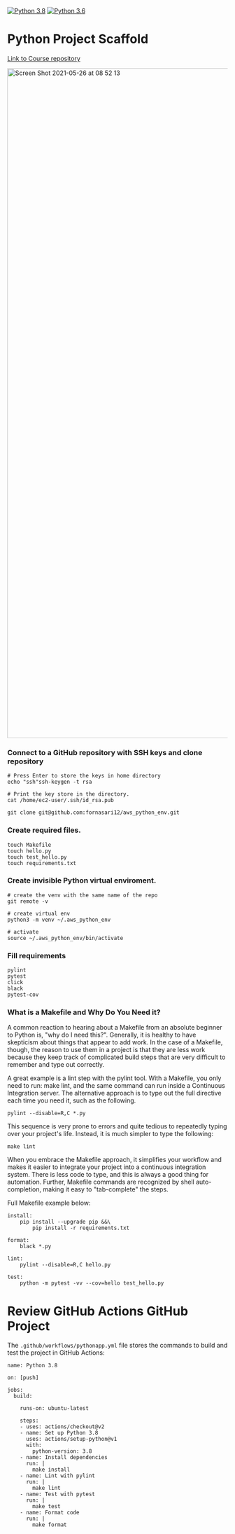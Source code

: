 [![Python 3.8](https://github.com/fornasari12/aws_python_env/actions/workflows/main.yml/badge.svg)](https://github.com/fornasari12/aws_python_env/actions/workflows/main.yml)  [![Python 3.6](https://github.com/fornasari12/python_scaffold/actions/workflows/azure.yml/badge.svg)](https://github.com/fornasari12/python_scaffold/actions/workflows/azure.yml)


# Python Project Scaffold

[Link to Course repository](https://github.com/noahgift/scaffold)

<img width="1530" alt="Screen Shot 2021-05-26 at 08 52 13" src="https://user-images.githubusercontent.com/57304126/119655195-b0799400-bdff-11eb-8a4a-4d9a9935e156.png">

### Connect to a GitHub repository with SSH keys and clone repository

```shell
# Press Enter to store the keys in home directory
echo "ssh"ssh-keygen -t rsa

# Print the key store in the directory.
cat /home/ec2-user/.ssh/id_rsa.pub

git clone git@github.com:fornasari12/aws_python_env.git
```

### Create required files.

```shell
touch Makefile
touch hello.py
touch test_hello.py
touch requirements.txt
```

### Create invisible Python virtual enviroment.

```shell
# create the venv with the same name of the repo
git remote -v

# create virtual env
python3 -m venv ~/.aws_python_env

# activate
source ~/.aws_python_env/bin/activate  
```

### Fill requirements

```
pylint
pytest
click
black
pytest-cov
```

### What is a Makefile and Why Do You Need it?

A common reaction to hearing about a Makefile from an absolute beginner to Python is, "why do I need this?".  Generally, it is healthy to have skepticism about things that appear to add work.  In the case of a Makefile, though, the reason to use them in a project is that they are less work because they keep track of complicated build steps that are very difficult to remember and type out correctly.

A great example is a lint step with the pylint tool.  With a Makefile, you only need to run:  make lint, and the same command can run inside a Continuous Integration server.  The alternative approach is to type out the full directive each time you need it, such as the following.

`pylint --disable=R,C *.py`

This sequence is very prone to errors and quite tedious to repeatedly typing over your project's life.  Instead, it is much simpler to type the following:

`make lint`

When you embrace the Makefile approach, it simplifies your workflow and makes it easier to integrate your project into a continuous integration system.  There is less code to type, and this is always a good thing for automation.  Further, Makefile commands are recognized by shell auto-completion, making it easy to "tab-complete" the steps.

Full Makefile example below:

```shell
install:
	pip install --upgrade pip &&\
		pip install -r requirements.txt

format:
	black *.py

lint:
	pylint --disable=R,C hello.py

test:
	python -m pytest -vv --cov=hello test_hello.py
```

# Review GitHub Actions GitHub Project


The `.github/workflows/pythonapp.yml` file stores the commands to build and test the project in GitHub Actions:

```cwl
name: Python 3.8

on: [push]

jobs:
  build:

    runs-on: ubuntu-latest

    steps:
    - uses: actions/checkout@v2
    - name: Set up Python 3.8
      uses: actions/setup-python@v1
      with:
        python-version: 3.8
    - name: Install dependencies
      run: |
        make install
    - name: Lint with pylint
      run: |
        make lint
    - name: Test with pytest
      run: |
        make test
    - name: Format code
      run: |
        make format

```

